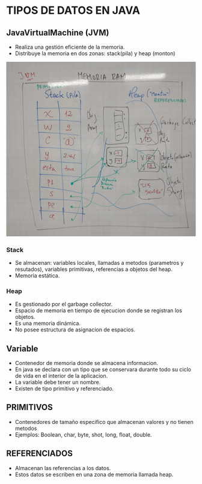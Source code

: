 # TIPOS DE DATOS EN JAVA

## JavaVirtualMachine (JVM)

* Realiza una gestión eficiente de la memoria.
* Distribuye la memoria en dos zonas: stack(pila) y heap (monton)

![RAM](ram.jpeg "RAM")

### Stack

* Se almacenan: variables locales, llamadas a metodos (parametros y resutados), variables primitivas, referencias a objetos del heap.
* Memoria estática.

### Heap

* Es gestionado por el garbage collector.
* Espacio de memoria en tiempo de ejecucion donde se registran los objetos.
* Es una memoria dinámica.
* No posee estructura de asignacion de espacios.

## Variable
* Contenedor de memoria donde se almacena informacion.
* En java se declara con un tipo que se conservara durante todo su ciclo de vida en el interior de la aplicacion.
* La variable debe tener un nombre.
* Existen de tipo primitivo y referenciado.

## PRIMITIVOS

* Contenedores de tamaño especifico que almacenan valores y no tienen metodos
* Ejemplos: Boolean, char, byte, shot, long, float, double.

## REFERENCIADOS

* Almacenan  las referencias a los datos.
* Estos datos se escriben en una zona de memoria llamada heap.
